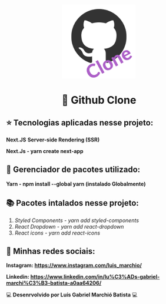 
<p align="center">
  <img src="./assets/Github clone.png" width="200" />
</p>

<h1 align="center">
  🚀 Github Clone 
</h1>

## ⭐ Tecnologias aplicadas nesse projeto: 

**Next.JS**
**Server-side Rendering (SSR)**

**Next.Js - yarn create next-app**

## 📄 Gerenciador de pacotes utilizado: 

**Yarn - npm install --global yarn (instalado Globalmente)**

## 📚 Pacotes intalados nesse projeto:

1. _Styled Components - yarn add styled-components_
2. _React Dropdown - yarn add react-dropdown_
3. _React icons - yarn add react-icons_



## 🎇 Minhas redes sociais:

**Instagram: https://www.instagram.com/luis_marchio/**

**Linkedin: https://www.linkedin.com/in/lu%C3%ADs-gabriel-marchi%C3%B3-batista-a0aa64206/**



💻 **Desenrvolvido por Luís Gabriel Marchió Batista** 💻
